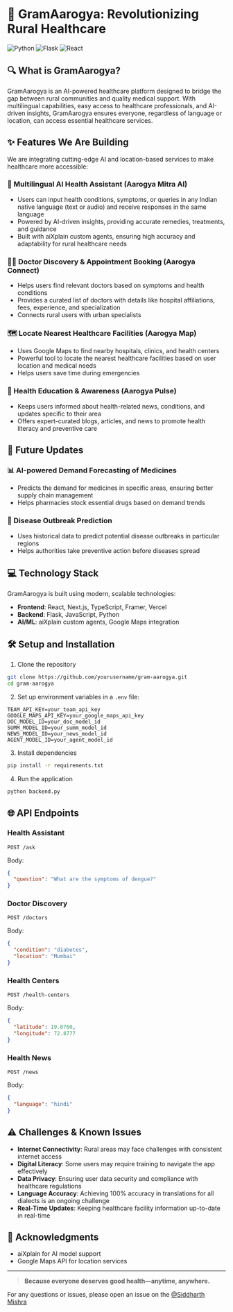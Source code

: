 # 🌿 GramAarogya: Revolutionizing Rural Healthcare

![Python](https://img.shields.io/badge/Python-3.x-blue)
![Flask](https://img.shields.io/badge/Flask-2.x-green)
![React](https://img.shields.io/badge/React-18.x-blue)

## 🔍 What is GramAarogya?

GramAarogya is an AI-powered healthcare platform designed to bridge the gap between rural communities and quality medical support. With multilingual capabilities, easy access to healthcare professionals, and AI-driven insights, GramAarogya ensures everyone, regardless of language or location, can access essential healthcare services.

## ✨ Features We Are Building

We are integrating cutting-edge AI and location-based services to make healthcare more accessible:

### 🤖 Multilingual AI Health Assistant (Aarogya Mitra AI)
- Users can input health conditions, symptoms, or queries in any Indian native language (text or audio) and receive responses in the same language
- Powered by AI-driven insights, providing accurate remedies, treatments, and guidance
- Built with aiXplain custom agents, ensuring high accuracy and adaptability for rural healthcare needs

### 👨‍⚕️ Doctor Discovery & Appointment Booking (Aarogya Connect)
- Helps users find relevant doctors based on symptoms and health conditions
- Provides a curated list of doctors with details like hospital affiliations, fees, experience, and specialization
- Connects rural users with urban specialists

### 🗺️ Locate Nearest Healthcare Facilities (Aarogya Map)
- Uses Google Maps to find nearby hospitals, clinics, and health centers
- Powerful tool to locate the nearest healthcare facilities based on user location and medical needs
- Helps users save time during emergencies

### 📰 Health Education & Awareness (Aarogya Pulse)
- Keeps users informed about health-related news, conditions, and updates specific to their area
- Offers expert-curated blogs, articles, and news to promote health literacy and preventive care

## 🚀 Future Updates

### 📊 AI-powered Demand Forecasting of Medicines
- Predicts the demand for medicines in specific areas, ensuring better supply chain management
- Helps pharmacies stock essential drugs based on demand trends

### 🔮 Disease Outbreak Prediction
- Uses historical data to predict potential disease outbreaks in particular regions
- Helps authorities take preventive action before diseases spread

## 💻 Technology Stack

GramAarogya is built using modern, scalable technologies:

- **Frontend**: React, Next.js, TypeScript, Framer, Vercel
- **Backend**: Flask, JavaScript, Python
- **AI/ML**: aiXplain custom agents, Google Maps integration

## 🛠️ Setup and Installation

1. Clone the repository
```bash
git clone https://github.com/yourusername/gram-aarogya.git
cd gram-aarogya
```

2. Set up environment variables in a `.env` file:
```
TEAM_API_KEY=your_team_api_key
GOOGLE_MAPS_API_KEY=your_google_maps_api_key
DOC_MODEL_ID=your_doc_model_id
SUMM_MODEL_ID=your_summ_model_id
NEWS_MODEL_ID=your_news_model_id
AGENT_MODEL_ID=your_agent_model_id
```

3. Install dependencies
```bash
pip install -r requirements.txt
```

4. Run the application
```bash
python backend.py
```

## 🌐 API Endpoints

### Health Assistant
```
POST /ask
```
Body:
```json
{
  "question": "What are the symptoms of dengue?"
}
```

### Doctor Discovery
```
POST /doctors
```
Body:
```json
{
  "condition": "diabetes",
  "location": "Mumbai"
}
```

### Health Centers
```
POST /health-centers
```
Body:
```json
{
  "latitude": 19.0760,
  "longitude": 72.8777
}
```

### Health News
```
POST /news
```
Body:
```json
{
  "language": "hindi"
}
```

## ⚠️ Challenges & Known Issues

- **Internet Connectivity**: Rural areas may face challenges with consistent internet access
- **Digital Literacy**: Some users may require training to navigate the app effectively
- **Data Privacy**: Ensuring user data security and compliance with healthcare regulations
- **Language Accuracy**: Achieving 100% accuracy in translations for all dialects is an ongoing challenge
- **Real-Time Updates**: Keeping healthcare facility information up-to-date in real-time

## 🙏 Acknowledgments

- aiXplain for AI model support
- Google Maps API for location services

---

> **Because everyone deserves good health—anytime, anywhere.**

For any questions or issues, please open an issue on the [@Siddharth Mishra](https://github.com/Sid3503)
